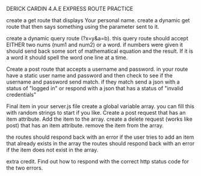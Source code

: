 DERICK CARDIN
4.A.E
EXPRESS ROUTE PRACTICE

create a get route that displays Your personal name.
create a dynamic get route that then says something using the parameter sent to it.

create a dynamic query route (?x=y&a=b). this query route should accept EITHER two nums (num1 and num2) or a word. if numbers were given it should send back some sort of mathematical equation and the result. If it is a word it should spell the word one line at a time.

Create a post route that accepts a username and password. in your route have a static user name and password and then check to see if the username and password send match. if they match send a json with a status of "logged in" or respond with a json that has a status of "invalid credentials"

Final item
in your server.js file create a global variable array. you can fill this with random strings to start if you like.
Create a post request that has an item attribute. Add the item to the array.
create a delete request (works like post) that has an item attribute. remove the item from the array.

the routes should respond back with an error if the user tries to add an item that already exists in the array
the routes should respond back with an error if the item does not exist in the array.

extra credit. Find out how to respond with the correct http status code for the two errors.